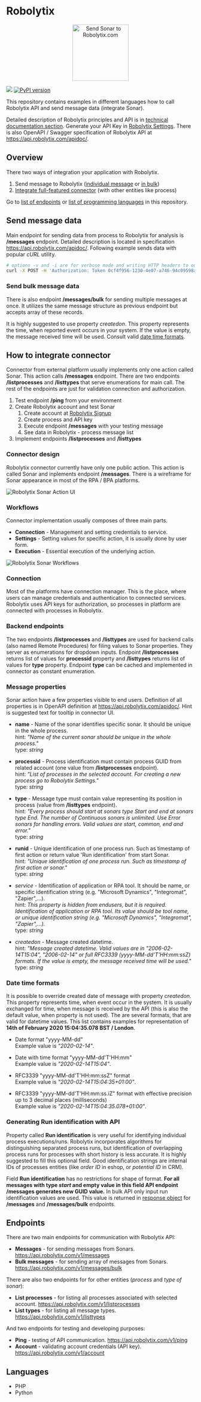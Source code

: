 # Robolytix

<p align="center">
  <img width="150px" src="https://www.robolytix.com/screens/robolytix-sonar-icon-512.png" alt="Send Sonar to Robolytix.com" title="Robolytix.com">
</p>

![](https://img.shields.io/github/repo-size/robolytix/robolytix-sdk)
[![PyPI version](https://badge.fury.io/py/robolytix.svg)](https://pypi.org/project/robolytix/)

This repository contains examples in different languages how to call Robolytix API and send message data (integrate Sonar). 

Detailed description of Robolytix principles and API is in [technical documentation section](https://www.robolytix.com/docs/). Generate your API Key in [Robolytix Settings](https://app.robolytix.com/en/admin/). There is also OpenAPI / Swagger specification of Robolytix API at https://api.robolytix.com/apidoc/.

## Overview

There two ways of integration your application with Robolytix.

1. Send message to Robolytix ([individual message](#send-message-data) or [in bulk](#send-bulk-message-data))
2. [Integrate full-featured connector](#how-to-integrate-connector) (with other entities like process)

Go to [list of endpoints](#endpoints) or [list of programming languages](#languages) in this repository.

## Send message data

Main endpoint for sending data from process to Robolytix for analysis is **/messages** endpoint. Detailed description is located in specification https://api.robolytix.com/apidoc/. Following example sends data with popular *cURL* utility.
```bash
# options -v and -i are for verbose mode and writing HTTP headers to output
curl -X POST -H 'Authorization: Token 0cf4f956-1230-4e07-a746-94c09598a483' -H 'Content-Type: application/json' -d '{"name":"Start process","type":"start","processid":"55624b9f-63ca-4793-8412-082b43a4db39"}' -v -i 'https://api.robolytix.com/v1/messages'
```

### Send bulk message data

There is also endpoint **/messages/bulk** for sending multiple messages at once. It utilizes the same message structure as previous endpoint but accepts array of these records.

It is highly suggested to use property *createdon*. This property represents the time, when reported event occurs in your system. If the value is empty, the message received time will be used. Consult valid [date time formats](#date-time-formats). 

## How to integrate connector

Connector from external platform usually implements only one action called Sonar. This action calls **/messages** endpoint. There are two endpoints **/listprocesses** and **/listtypes** that serve enumerations for main call. The rest of the endpoints are just for validation connection and authorization.

1. Test endpoint **/ping** from your environment
2. Create Robolytix account and test Sonar
   1. Create account at [Robolytix Signup](https://app.robolytix.com/en/Signup)
   2. Create process and API key
   3. Execute endpoint **/messages** with your testing message
   4. See data in Robolytix - process message list
3. Implement endpoints **/listprocesses** and **/listtypes** 

### Connector design

Robolytix connector currently have only one public action. This action is called Sonar and inplements endpoint **/messages**. There is a wireframe for Sonar appearance in most of the RPA / BPA platforms.

![Robolytix Sonar Action UI](https://www.robolytix.com/screens/robolytix-sonar-wireframe.png)

### Workflows

Connector implementation usually composes of three main parts.
* **Connection** - Management and setting credentials to service.
* **Settings** - Setting values for specific action, it is usually done by user form.
* **Execution** - Essential execution of the underlying action.

![Robolytix Sonar Workflows](https://www.robolytix.com/screens/robolytix-sonar-workflow.png)

### Connection

Most of the platforms have connection manager. This is the place, where users can manage credentials and authentication to connected services. Robolytix uses API keys for authorization, so processes in platform are connected with processes in Robolytix.

### Backend endpoints 

The two endpoints **/listprocesses** and **/listtypes** are used for backend calls (also named Remote Procedures) for filing values to Sonar properties. They server as enumerations for dropdown inputs. Endpoint **/listprocesses** returns list of values for **processid** property and **/listtypes** returns list of values for **type** property. Endpoint **type** can be cached and implemented in connector as constant enumeration.

### Message properties

Sonar action have a few properties visible to end users. Definition of all properties is in OpenAPI definition at https://api.robolytix.com/apidoc/. Hint is suggested text for tooltip in connector UI.

* **name** - Name of the sonar identifies specific sonar. It should be unique in the whole process.\
  hint: *"Name of the current sonar should be unique in the whole process."*\
  type: *string*
  
* **processid** - Process identification must contain process GUID from related account (one value from **/listprocesses** endpoint).\
  hint: *"List of processes in the selected account. For creating a new process go to Robolytix Settings."*\
  type: *string*
  
* **type** - Message type must contain value representing its position in process (value from **/listtypes** endpoint).\
  hint: *"Every process should start at sonars type Start and end at sonars type End. The number of Continuous sonars is unlimited. Use Error sonars for handling errors. Valid values are start, common, end and error."*\
  type: *string*
  
* **runid** - Unique identification of one process run. Such as timestamp of first action or return value 'Run identification' from start Sonar.\
  hint: *"Unique identification of one process run. Such as timestamp of first action or sonar."*\
  type: *string*
  
* *service* - Identification of application or RPA tool. It should be name, or specific identification string (e.g. "Microsoft Dynamics", "Integromat", "Zapier",...).\
  hint: *This property is hidden from endusers, but it is required. Identification of application or RPA tool. Its value should be tool name, or unique identification string (e.g. "Microsoft Dynamics", "Integromat", "Zapier",...).*\
  type: *string*
  
* *createdon* - Message created datetime.\
  hint: *"Message created datetime. Valid values are in "2006-02-14T15:04", "2006-02-14" or full RFC3339 (yyyy-MM-dd'T'HH:mm:ssZ) formats. If the value is empty, the message received time will be used."*\
  type: *string*
  
### Date time formats

It is possible to override created date of message with property *createdon*. This property represents time, when event occur in the system. It is usually exchanged for time, when message is received by the API (this is also the default value, when property is not used). The are several formats, that are valid for datetime values. This list contains examples for representation of **14th of February 2020 15:04:35.078 BST / London**. 

* Date format "yyyy-MM-dd"  
  Example value is *"2020-02-14"*.
  
* Date with time format "yyyy-MM-dd'T'HH:mm"  
  Example value is *"2020-02-14T15:04"*. 
  
* RFC3339 "yyyy-MM-dd'T'HH:mm:ssZ" format  
  Example value is *"2020-02-14T15:04:35+01:00"*. 

* RFC3339 "yyyy-MM-dd'T'HH:mm:ss.iZ" format with effective precision up to 3 decimal places (milliseconds)  
  Example value is *"2020-02-14T15:04:35.078+01:00"*.  

### Generating Run identification with API

Property called **Run identification** is very useful for identifying individual process executions/runs. Robolytix incorporates algorithms for distinguishing separated process runs, but identification of overlapping process runs for processes with short history is less accurate. It is highly suggested to fill this optional field. Good identification strings are internal IDs of processes entities (like *order ID* in eshop, or *potential ID* in CRM).

Field **Run identification** has no restrictions for shape of format. **For all messages with type *start* and empty value in this field API endpoint **/messages** generates new GUID value.** In bulk API only input run identification values are used. This value is returned in [response object](https://api.robolytix.com/apidoc/) for **/messages** and **/messages/bulk** endpoints.

## Endpoints

There are two main endpoints for communication with Robolytix API:

* **Messages** - for sending messages from Sonars.
https://api.robolytix.com/v1/messages
* **Bulk messages** - for sending array of messages from Sonars.
https://api.robolytix.com/v1/messages/bulk

There are also two endpoints for for other entities (*process* and *type of sonar*):

* **List processes** - for listing all processes associated with selected account.
https://api.robolytix.com/v1/listprocesses
* **List types** - for listing all message types.
https://api.robolytix.com/v1/listtypes

And two endpoints for testing and developing purposes:

* **Ping** - testing of API communication.
https://api.robolytix.com/v1/ping
* **Account** - validating account credentials (API key).
https://api.robolytix.com/v1/account

## Languages

* PHP
* Python
